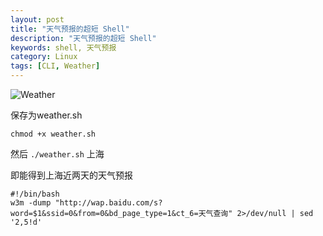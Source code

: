 ```yaml
---
layout: post
title: "天气预报的超短 Shell"
description: "天气预报的超短 Shell"
keywords: shell, 天气预报
category: Linux
tags: [CLI, Weather]
---
```


![Weather](http://cdn.09hd.com/images/2011/08/11.png "weather")

保存为weather.sh

    chmod +x weather.sh

<!-- more -->
然后 `./weather.sh` 上海

即能得到上海近两天的天气预报

    #!/bin/bash
    w3m -dump "http://wap.baidu.com/s?word=$1&ssid=0&from=0&bd_page_type=1&ct_6=天气查询" 2>/dev/null | sed '2,5!d'

